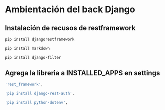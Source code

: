 # Ambientación del back Django

## Instalación de recusos de restframework
```bash
pip install djangorestframework
```
```bash
pip install markdown
```
```bash
pip install django-filter
```

## Agrega la libreria a INSTALLED_APPS en settings
```bash
'rest_framework',
```

```bash
'pip install django-rest-auth',
```

```bash
'pip install python-dotenv',
```